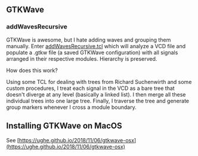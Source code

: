 ## GTKWave

### addWavesRecursive

GTKWave is awesome, but I hate adding waves and grouping them
manually. Enter
[addWavesRecursive.tcl](https://github.com/seldridge/hdl-scripts/blob/master/addWavesRecursive.tcl)
which will analyze a VCD file and populate a .gtkw file (a saved
GTKWave configuration) with all signals arranged in their respective
modules. Hierarchy is preserved.

How does this work?

Using some TCL for dealing with trees from Richard Suchenwirth and
some custom procedures, I treat each signal in the VCD as a bare tree
that doesn't diverge at any level (basically a linked list). I then
merge all these individual trees into one large tree. Finally, I
traverse the tree and generate group markers whenever I cross a module
boundary.

## Installing GTKWave on MacOS

See [https://ughe.github.io/2018/11/06/gtkwave-osx](https://ughe.github.io/2018/11/06/gtkwave-osx)
